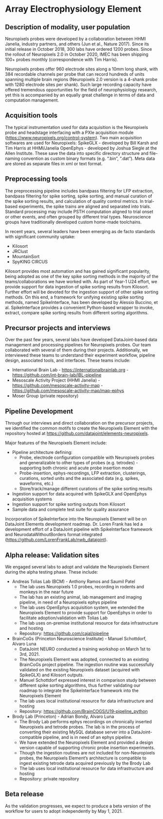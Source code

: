 # Array Electrophysiology Element
## Description of modality, user population 

Neuropixels probes were developed by a collaboration between HHMI Janelia, industry partners, and others (Jun et al., Nature 2017). 
Since its initial release in October 2018, 300 labs have ordered 1200 probes. 
Since the rollout of Neuropixels 2.0 in October 2020, IMEC has been shipping 100+ probes monthly (correspondence with Tim Harris). 

Neuropixels probes offer 960 electrode sites along a 10mm long shank, 
with 384 recordable channels per probe that can record hundreds of units spanning multiple brain regions 
(Neuropixels 2.0 version is a 4-shank probe with 1280 electrode sites per shank). 
Such large recording capacity have offered tremendous opportunities for the field of neurophysiology research, 
yet this is accompanied by an equally great challenge in terms of data and computation management.

## Acquisition tools
The typical instrumentation used for data acquisition is the Neuropixels probe and headstage interfacing with a PXIe acquisition module (https://www.neuropixels.org/control-system).
Two main acquisition softwares are used for Neuropixels:
SpikeGLX - developed by Bill Karsh and Tim Harris at HHMI/Janelia
OpenEphys - developed by Joshua Siegle at the Allen Institute.
These save the data into specific directory structure and file-naming convention as custom binary formats (e.g. “.bin”, “.dat”). Meta data are stored as separate files in xml or text format.

## Preprocessing tools
The preprocessing pipeline includes bandpass filtering for LFP extraction, bandpass filtering for spike sorting,  spike sorting, and manual curation of the spike sorting results, and calculation of quality control metrics. In trial-based experiments, the spike trains are aligned and separated into trials. Standard processing may include PSTH computation aligned to trial onset or other events, and often grouped by different trial types. 
Neuroscience groups have traditionally developed custom home-made toolchains. 

In recent years, several leaders have been emerging as de facto standards with significant community uptake: 
+ Kilosort
+ JRClust
+ MountainSort
+ SpyKING CIRCUS

Kilosort provides most automation and has gained significant popularity, being adopted as one of the key spike sorting methods in the majority of the teams/collaborations we have worked with. As part of Year-1 U24 effort, we provide support for data ingestion of spike sorting results from Kilosort.
Further effort will be devoted for the ingestion support of other spike sorting methods. On this end, a framework for unifying existing spike sorting methods, named SpikeInterface, has been developed by Alessio Buccino, et al. SpikeInterface provides a convenient Python-based wrapper to invoke, extract, compare spike sorting results from different sorting algorithms.

## Precursor projects and interviews

Over the past few years, several labs have developed DataJoint-based data management and processing pipelines for Neuropixels probes. 
Our team collaborated with several of them during their projects. 
Additionally, we interviewed these teams to understand their experiment workflow, pipeline design, associated tools, and interfaces. 
These teams include:

+ International Brain Lab - https://internationalbrainlab.org - https://github.com/int-brain-lab/IBL-pipeline
+ Mesoscale Activity Project (HHMI Janelia) - https://github.com/mesoscale-activity-map - https://github.com/mesoscale-activity-map/map-ephys 
+ Moser Group (private repository)

## Pipeline Development
Through our interviews and direct collaboration on the precursor projects,
 we identified the common motifs to create the Neuropixels Element with the repository hosted at https://github.com/datajoint/elements-neuropixels.

Major features of the Neuropixels Element include:
+ Pipeline architecture defining:
    + Probe, electrode configuration compatible with Neuropixels probes and generalizable to other types of probes (e.g. tetrodes) - supporting both chronic and acute probe insertion mode
    + Probe-insertion, ephys-recordings, LFP extraction, clusterings, curations, sorted units and the associated data (e.g. spikes, waveforms, etc.)
    + Store/track/manage different curations of the spike sorting results
+ Ingestion support for data acquired with SpikeGLX and OpenEphys acquisition systems
+ Ingestion support for spike sorting outputs from Kilosort
+ Sample data and complete test suite for quality assurance

Incorporation of SpikeInterface into the Neuropixels Element will be on DataJoint Elements development roadmap. 
Dr. Loren Frank has led a development effort of a DataJoint pipeline with SpikeInterface framework and NeurodataWithoutBorders format integrated (https://github.com/LorenFrankLab/nwb_datajoint).

## Alpha release: Validation sites
We engaged several labs to adopt and validate the Neuropixels Element during the alpha testing phase. These include:
+ Andreas Tolias Lab (BCM) - Anthony Ramos and Saumil Patel
    + The lab uses Neuropixels 1.0 probes, recording in rodents and monkeys in the near future
    + The lab has an existing animal, lab management and imaging pipeline, in need of a Neuropixels ephys pipeline
    + The lab uses OpenEphys acquisition system, we extended the Neuropixels Element to provide support for OpenEphys in order to facilitate adoption/validation with Tolias Lab
    + The lab uses on-premise institutional resource for data infrastructure and hosting
    + Repository: https://github.com/cajal/pipeline 
+ BrainCoGs (Princeton Neuroscience Institute) - Manuel Schottdorf, Alvaro Luna
    + DataJoint NEURO conducted a training workshop on March 1st to 3rd, 2021. 
    + The Neuropixels Element was adopted, connected to an existing BrainCoGs project pipeline. The ingestion routine was successfully validated on the existing Neuropixels dataset (acquired with SpikeGLX) and Kilosort outputs.
    + Manuel Schottdorf expressed interest in comparison study between different spike sorting algorithms, thus further validating our roadmap to integrate the SpikeInterface framework into the Neuropixels Element
    + The lab uses local institutional resource for data infrastructure and hosting
    + Repository: https://github.com/BrainCOGS/U19-pipeline_python
+ Brody Lab (Princeton) - Adrian Bondy, Alvaro Luna
    + The Brody Lab performs ephys recordings on chronically inserted Neuropixels and tetrode probes. The lab is in the process of converting their existing MySQL database server into a DataJoint-compatible pipeline, and is in need of an ephys pipeline.
    + We have extended the Neuropixels Element and provided a design version capable of supporting chronic probe insertion experiments.
    + Though the ingestion routines are not included for non-Neuropixels probes, the Neuropixels Element’s architecture is compatible to ingest existing tetrode data acquired previously by the Brody Lab
    + The lab uses local institutional resource for data infrastructure and hosting
    + Repository: private repository

## Beta release
As the validation progresses, we expect to produce a beta version of the workflow for users to adopt independently by May 1, 2021.

